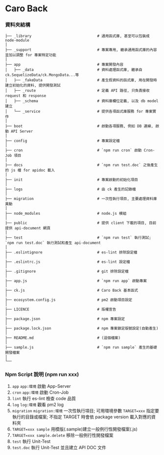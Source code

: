 # Caro Back

### 資料夾結構
```
├── _library                              # 通用函式庫, 甚至可以包裝成 node-module
│
├── _support                              # 專案專用, 繼承通用函式庫的內容並加以調整 for 專案特定功能
│
├── app                                   # 專案開發內容
│   ├── _data                             # 資料處理函式庫, 繼承自 ck.SequelizeData/ck.MongoData...等
│   ├── _fakeData                         # 產生假資料的函式庫, 用在開發時建立初始化的資料, 提供開發測試
│   ├── _route                            # 定義 API 路徑, 只負責接收 request 和 response
│   ├── _schema                           # 資料庫欄位定義, 以及 db model 建立
│   └── _service                          # 提供各項函式庫服務 for 專案實作
│
├── boot                                  # 啟動各項服務, 例如 DB 連線, 啟動 API Server
│
├── config                                # 專案設定檔
│
├── cron                                  # `npm run cron` 啟動 Cron-Job 項目
│
├── docs                                  # `npm run test.doc` 之後產生的 js 檔 for apidoc 載入
│
├── init                                  # 專案啟動的初始化項目
│
├── logs                                  # 由 ck 產生的記錄檔
│
├── migration                             # 一次性執行項目, 主要處理資料庫異動
│
├── node_modules                          # node.js 模組
│
├── public                                # 提供 client 下載的項目, 目前提供 api-document 網頁
│
├── test                                  # `npm run test` 執行測試; `npm run test.doc` 執行測試和產生 api-document
│
├── .eslintignore                         # es-lint 排除設定檔
│
├── .eslintrc.js                          # es-lint 設定檔
│
├── .gitignore                            # git 排除設定檔
│
├── app.js                                # `npm run app` 啟動專案
│
├── ck.js                                 # Caro Back 基本函式
│
├── ecosystem.config.js                   # pm2 啟動項目設定
│
├── LICENCE                               # 版權宣告
│
├── package.json                          # npm 專案設定
│
├── package.lock.json                     # npm 專案鎖定版號設定(自動產生)
│
├── README.md                             # (這個檔案)
│
├── sample.js                             # `npm run sample` 產生的基礎開發檔案
│
└──
```

### Npm Script 說明 (npm run xxx)
1. `app` `app:環境` 啟動 App-Server
2. `cron` `app:環境` 啟動 Cron-Job
3. `lint` 執行 es-lint 檢查 code 品質
4. `log` `log:環境` 觀看 pm2 log
5. `migration` `migration:環境` 一次性執行項目; 可用環境參數 `TARGET=xxx` 指定要執行的目錄或檔案;
不指定 TARGET 時會依 package version 載入對應的資料夾
6. `TARGET=xxx sample` 用模版(.sample)建立一般例行性開發檔案(.js)
6. `TARGET=xxx sample.delete` 移除一般例行性開發檔案
7. `test` 執行 Unit-Test
8. `test.doc` 執行 Unit-Test 並且建立 API DOC 文件